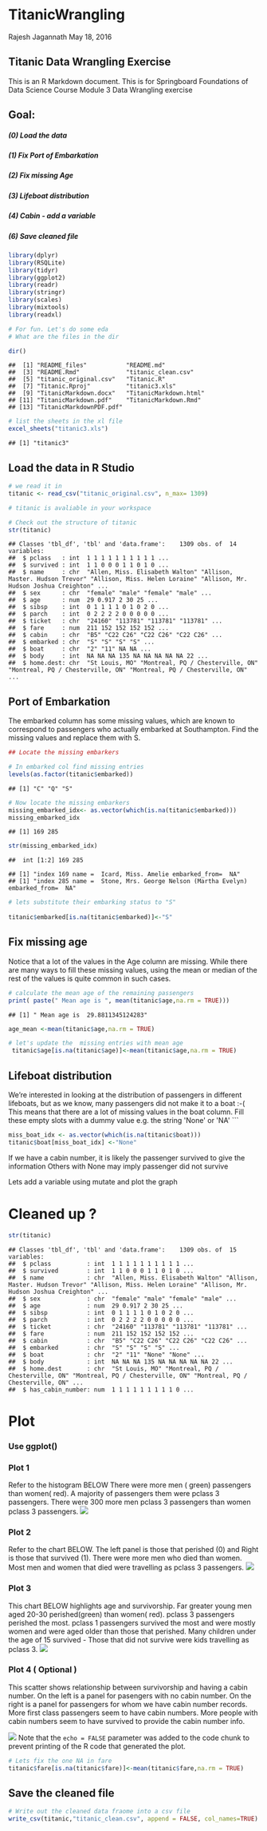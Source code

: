 TitanicWrangling
================
Rajesh Jagannath
May 18, 2016

Titanic Data Wrangling Exercise
-------------------------------

This is an R Markdown document. This is for Springboard Foundations of Data Science Course Module 3 Data Wrangling exercise

Goal:
-----

##### (0) Load the data

##### (1) Fix Port of Embarkation

##### (2) Fix missing Age

##### (3) Lifeboat distribution

##### (4) Cabin - add a variable

##### (6) Save cleaned file

``` r
library(dplyr)
library(RSQLite)
library(tidyr)
library(ggplot2)
library(readr)
library(stringr)
library(scales)
library(mixtools)
library(readxl)

# For fun. Let's do some eda 
# What are the files in the dir 

dir()
```

    ##  [1] "README_files"           "README.md"             
    ##  [3] "README.Rmd"             "titanic_clean.csv"     
    ##  [5] "titanic_original.csv"   "Titanic.R"             
    ##  [7] "Titanic.Rproj"          "titanic3.xls"          
    ##  [9] "TitanicMarkdown.docx"   "TitanicMarkdown.html"  
    ## [11] "TitanicMarkdown.pdf"    "TitanicMarkdown.Rmd"   
    ## [13] "TitanicMarkdownPDF.pdf"

``` r
# list the sheets in the xl file 
excel_sheets("titanic3.xls")
```

    ## [1] "titanic3"

Load the data in R Studio
-------------------------

``` r
# we read it in 
titanic <- read_csv("titanic_original.csv", n_max= 1309)

# titanic is avaliable in your workspace

# Check out the structure of titanic
str(titanic)
```

    ## Classes 'tbl_df', 'tbl' and 'data.frame':    1309 obs. of  14 variables:
    ##  $ pclass   : int  1 1 1 1 1 1 1 1 1 1 ...
    ##  $ survived : int  1 1 0 0 0 1 1 0 1 0 ...
    ##  $ name     : chr  "Allen, Miss. Elisabeth Walton" "Allison, Master. Hudson Trevor" "Allison, Miss. Helen Loraine" "Allison, Mr. Hudson Joshua Creighton" ...
    ##  $ sex      : chr  "female" "male" "female" "male" ...
    ##  $ age      : num  29 0.917 2 30 25 ...
    ##  $ sibsp    : int  0 1 1 1 1 0 1 0 2 0 ...
    ##  $ parch    : int  0 2 2 2 2 0 0 0 0 0 ...
    ##  $ ticket   : chr  "24160" "113781" "113781" "113781" ...
    ##  $ fare     : num  211 152 152 152 152 ...
    ##  $ cabin    : chr  "B5" "C22 C26" "C22 C26" "C22 C26" ...
    ##  $ embarked : chr  "S" "S" "S" "S" ...
    ##  $ boat     : chr  "2" "11" NA NA ...
    ##  $ body     : int  NA NA NA 135 NA NA NA NA NA 22 ...
    ##  $ home.dest: chr  "St Louis, MO" "Montreal, PQ / Chesterville, ON" "Montreal, PQ / Chesterville, ON" "Montreal, PQ / Chesterville, ON" ...

Port of Embarkation
-------------------

The embarked column has some missing values, which are known to correspond to passengers who actually embarked at Southampton. Find the missing values and replace them with S.

``` r
## Locate the missing embarkers

# In embarked col find missing entries
levels(as.factor(titanic$embarked))
```

    ## [1] "C" "Q" "S"

``` r
# Now locate the missing embarkers
missing_embarked_idx<- as.vector(which(is.na(titanic$embarked)))
missing_embarked_idx
```

    ## [1] 169 285

``` r
str(missing_embarked_idx)
```

    ##  int [1:2] 169 285

    ## [1] "index 169 name =  Icard, Miss. Amelie embarked_from=  NA"
    ## [1] "index 285 name =  Stone, Mrs. George Nelson (Martha Evelyn) embarked_from=  NA"

``` r
# lets substitute their embarking status to "S"
  
titanic$embarked[is.na(titanic$embarked)]<-"S"
```

Fix missing age
---------------

Notice that a lot of the values in the Age column are missing. While there are many ways to fill these missing values, using the mean or median of the rest of the values is quite common in such cases.

``` r
# calculate the mean age of the remaining passengers
print( paste(" Mean age is ", mean(titanic$age,na.rm = TRUE)))
```

    ## [1] " Mean age is  29.8811345124283"

``` r
age_mean <-mean(titanic$age,na.rm = TRUE)

# let's update the  missing entries with mean age
 titanic$age[is.na(titanic$age)]<-mean(titanic$age,na.rm = TRUE)
```

Lifeboat distribution
---------------------

We’re interested in looking at the distribution of passengers in different lifeboats, but as we know, many passengers did not make it to a boat :-( This means that there are a lot of missing values in the boat column. Fill these empty slots with a dummy value e.g. the string 'None' or 'NA' \`\`\`

``` r
miss_boat_idx <- as.vector(which(is.na(titanic$boat)))
titanic$boat[miss_boat_idx] <-"None"
```

If we have a cabin number, it is likely the passenger survived to give the information Others with None may imply passenger did not survive

Lets add a variable using mutate and plot the graph

Cleaned up ?
============

``` r
str(titanic)
```

    ## Classes 'tbl_df', 'tbl' and 'data.frame':    1309 obs. of  15 variables:
    ##  $ pclass          : int  1 1 1 1 1 1 1 1 1 1 ...
    ##  $ survived        : int  1 1 0 0 0 1 1 0 1 0 ...
    ##  $ name            : chr  "Allen, Miss. Elisabeth Walton" "Allison, Master. Hudson Trevor" "Allison, Miss. Helen Loraine" "Allison, Mr. Hudson Joshua Creighton" ...
    ##  $ sex             : chr  "female" "male" "female" "male" ...
    ##  $ age             : num  29 0.917 2 30 25 ...
    ##  $ sibsp           : int  0 1 1 1 1 0 1 0 2 0 ...
    ##  $ parch           : int  0 2 2 2 2 0 0 0 0 0 ...
    ##  $ ticket          : chr  "24160" "113781" "113781" "113781" ...
    ##  $ fare            : num  211 152 152 152 152 ...
    ##  $ cabin           : chr  "B5" "C22 C26" "C22 C26" "C22 C26" ...
    ##  $ embarked        : chr  "S" "S" "S" "S" ...
    ##  $ boat            : chr  "2" "11" "None" "None" ...
    ##  $ body            : int  NA NA NA 135 NA NA NA NA NA 22 ...
    ##  $ home.dest       : chr  "St Louis, MO" "Montreal, PQ / Chesterville, ON" "Montreal, PQ / Chesterville, ON" "Montreal, PQ / Chesterville, ON" ...
    ##  $ has_cabin_number: num  1 1 1 1 1 1 1 1 1 0 ...

Plot
====

### Use ggplot()

### Plot 1

Refer to the histogram BELOW There were more men ( green) passengers than women( red). A majority of passengers them were pclass 3 passengers. There were 300 more men pclass 3 passengers than women pclass 3 passengers. ![](README_files/figure-markdown_github/unnamed-chunk-10-1.png)

### Plot 2

Refer to the chart BELOW. The left panel is those that perished (0) and Right is those that survived (1). There were more men who died than women. Most men and women that died were travelling as pclass 3 passengers. ![](README_files/figure-markdown_github/unnamed-chunk-11-1.png)

### Plot 3

This chart BELOW highlights age and survivorship. Far greater young men aged 20-30 perished(green) than women( red). pclass 3 passengers perished the most. pclass 1 passengers survived the most and were mostly women and were aged older than those that perished. Many children under the age of 15 survived - Those that did not survive were kids travelling as pclass 3. ![](README_files/figure-markdown_github/unnamed-chunk-12-1.png)

### Plot 4 ( Optional )

This scatter shows relationship between survivorship and having a cabin number. On the left is a panel for pasengers with no cabin number. On the right is a panel for passengers for whom we have cabin number records.
 More first class passengers seem to have cabin numbers.
 More people with cabin numbers seem to have survived to provide the cabin number info.

![](README_files/figure-markdown_github/unnamed-chunk-13-1.png) Note that the `echo = FALSE` parameter was added to the code chunk to prevent printing of the R code that generated the plot.

``` r
# Lets fix the one NA in fare 
titanic$fare[is.na(titanic$fare)]<-mean(titanic$fare,na.rm = TRUE)
```

Save the cleaned file
---------------------

``` r
# Write out the cleaned data fraome into a csv file
write_csv(titanic,"titanic_clean.csv", append = FALSE, col_names=TRUE)
```
